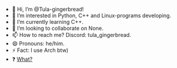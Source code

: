 - 👋 Hi, I’m @Tula-gingerbread!
- 👀 I’m interested in Python, C++ and Linux-programs developing.
- 🌱 I’m currently learning C++.
- 💞️ I’m looking to collaborate on None.
- 📫 How to reach me? Discord: tula_gingerbread.
- 😄 Pronouns: he/him.
- ⚡ Fact: I use Arch btw)
- ❓ [What?](https://tula-gingerbread.github.io/Tula-gingerbread/index.html)

<!---
Tula-gingerbread/Tula-gingerbread is a ✨ special ✨ repository because its `README.md` (this file) appears on your GitHub profile.
You can click the Preview link to take a look at your changes.
--->
